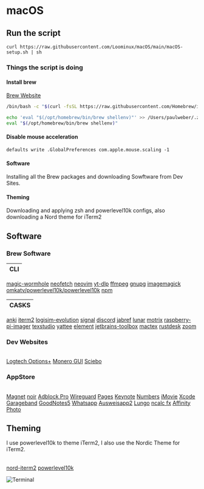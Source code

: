 # macOS

## Run the script

`curl https://raw.githubusercontent.com/Loominux/macOS/main/macOS-setup.sh | sh`

### Things the script is doing

#### Install brew

[Brew Website](https://brew.sh)

```sh
/bin/bash -c "$(curl -fsSL https://raw.githubusercontent.com/Homebrew/install/HEAD/install.sh)"

echo 'eval "$(/opt/homebrew/bin/brew shellenv)"' >> /Users/paulweber/.zprofile
eval "$(/opt/homebrew/bin/brew shellenv)"
```

#### Disable mouse acceleration
`defaults write .GlobalPreferences com.apple.mouse.scaling -1`

#### Software
Installing all the Brew packages and downloading Sowftware from Dev Sites.

#### Theming
Downloading and applying zsh and powerlevel10k configs, also downloading a Nord theme for iTerm2


## Software

### Brew Software
|CLI|
|:---:|
[magic-wormhole](https://github.com/magic-wormhole/magic-wormhole)
[neofetch](https://github.com/dylanaraps/neofetch)
[neovim](https://neovim.io)
[yt-dlp](https://github.com/yt-dlp/yt-dlp)
[ffmpeg](https://ffmpeg.org)
[gnupg](https://gnupg.org)
[imagemagick](https://imagemagick.org)
[omkatv/powerlevel10k/powerlevel10k](https://github.com/romkatv/powerlevel10k)
[npm](https://www.npmjs.com)

|CASKS|
|:---:|
[anki](https://apps.ankiweb.net)
[iterm2](https://iterm2.com)
[logisim-evolution](https://github.com/logisim-evolution/logisim-evolution)
[signal](https://www.signal.org/de/)
[discord](https://discord.com)
[jabref](https://www.jabref.org)
[lunar](https://lunar.fyi)
[motrix](https://motrix.app)
[raspberry-pi-imager](https://www.raspberrypi.com/software/)
[texstudio](https://texstudio.org)
[yattee](https://github.com/yattee/yattee)
[element](https://element.io)
[jetbrains-toolbox](https://www.jetbrains.com/toolbox-app/)
[mactex](https://www.tug.org/mactex/)
[rustdesk](https://rustdesk.com)
[zoom](https://zoom.us)

### Dev Websites
||
|:---:|
[Logtech Options+](https://www.logitech.com/en-us/software/logi-options-plus.html)
[Monero GUI](https://www.getmonero.org/downloads/)
[Sciebo](https://hochschulcloud.nrw)

### AppStore
||
|:---:|
[Magnet](https://apps.apple.com/de/app/magnet/id441258766?mt=12)
[noir](https://apps.apple.com/de/app/noir-dark-mode-for-safari/id1592917505?mt=12)
[Adblock Pro](https://apps.apple.com/de/app/adblock-pro-safari-erweiterung/id1018301773)
[Wireguard](https://apps.apple.com/de/app/wireguard/id1451685025?mt=12)
[Pages](https://apps.apple.com/de/app/pages/id409201541?mt=12)
[Keynote](https://apps.apple.com/de/app/keynote/id409183694?mt=12)
[Numbers](https://apps.apple.com/de/app/numbers/id409203825?mt=12)
[iMovie](https://apps.apple.com/de/app/imovie/id408981434?mt=12)
[Xcode](https://apps.apple.com/de/app/xcode/id497799835?mt=12)
[Garageband](https://apps.apple.com/de/app/garageband/id682658836?mt=12)
[GoodNotes5](https://apps.apple.com/de/app/goodnotes-5/id1444383602)
[Whatsapp](https://apps.apple.com/de/app/whatsapp-desktop/id1147396723?mt=12)
[Ausweisapp2](https://apps.apple.com/de/app/ausweisapp2/id948660805)
[Lungo](https://apps.apple.com/de/app/lungo/id1263070803?mt=12)
[ncalc fx](https://apps.apple.com/de/app/ncalc-taschenrechner-plus/id1449106995)
[Affinity Photo](https://apps.apple.com/de/app/affinity-photo/id824183456?mt=12)

## Theming
I use powerlevel10k to theme iTerm2, I also use the Nordic Theme for iTerm2.

| |
|:---:|
[nord-iterm2](https://github.com/arcticicestudio/nord-iterm2)
[powerlevel10k](https://github.com/romkatv/powerlevel10k)

![Terminal](https://user-images.githubusercontent.com/115210873/198879694-5e458251-2b31-4866-8c1a-10bc77586d02.png)
